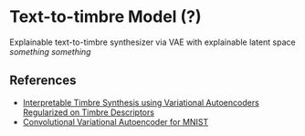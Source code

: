 # Text-to-timbre Model (?)

Explainable text-to-timbre synthesizer via VAE with explainable latent space _something something_

## References

- [Interpretable Timbre Synthesis using Variational Autoencoders Regularized on Timbre Descriptors](https://arxiv.org/abs/2307.10283)
- [Convolutional Variational Autoencoder for MNIST](https://github.com/rasbt/stat453-deep-learning-ss21/blob/main/L17/1_VAE_mnist_sigmoid_mse.ipynb)
